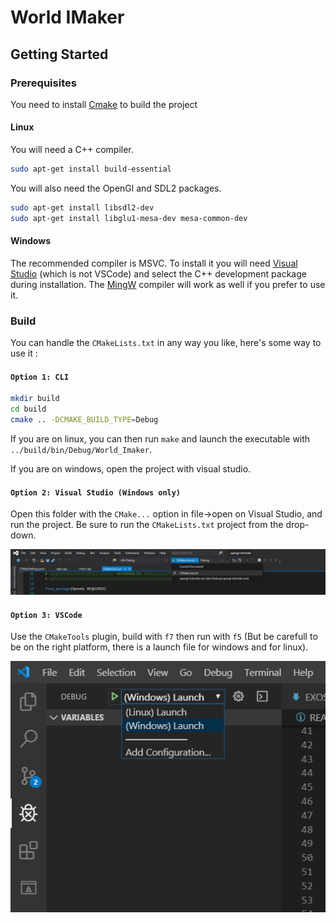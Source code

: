 # World IMaker

## Getting Started

### Prerequisites

You need to install [Cmake](https://cmake.org/) to build the project

#### Linux

You will need a C++ compiler.

```bash
sudo apt-get install build-essential
```

You will also need the OpenGl and SDL2 packages.

```bash
sudo apt-get install libsdl2-dev
sudo apt-get install libglu1-mesa-dev mesa-common-dev
```

#### Windows

The recommended compiler is MSVC. To install it you will need [Visual Studio](https://visualstudio.microsoft.com/fr/) (which is not VSCode) and select the C++ development package during installation. The [MingW](http://www.mingw.org/) compiler will work as well if you prefer to use it.

### Build

You can handle the `CMakeLists.txt` in any way you like, here's some way to use it :

#### `Option 1: CLI`

```bash
mkdir build
cd build
cmake .. -DCMAKE_BUILD_TYPE=Debug
```

If you are on linux, you can then run `make` and launch the executable with `../build/bin/Debug/World_Imaker`.

If you are on windows, open the project with visual studio.

#### `Option 2: Visual Studio (Windows only)`

Open this folder with the `CMake...` option in file->open on Visual Studio, and run the project. Be sure to run the `CMakeLists.txt` project from the drop-down.

![Visual studio](doc/img/visual-studio-run.png)

#### `Option 3: VSCode`

Use the `CMakeTools` plugin, build with `f7` then run with `f5` (But be carefull to be on the right platform, there is a launch file for windows and for linux).

![VS Code](doc/img/vscode-run.png)
